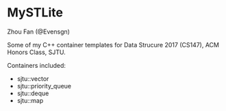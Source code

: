 # MySTLite

Zhou Fan (@Evensgn)

Some of my C++ container templates for Data Strucure 2017 (CS147), ACM Honors Class, SJTU.

Containers included:
* sjtu::vector
* sjtu::priority_queue
* sjtu::deque
* sjtu::map
